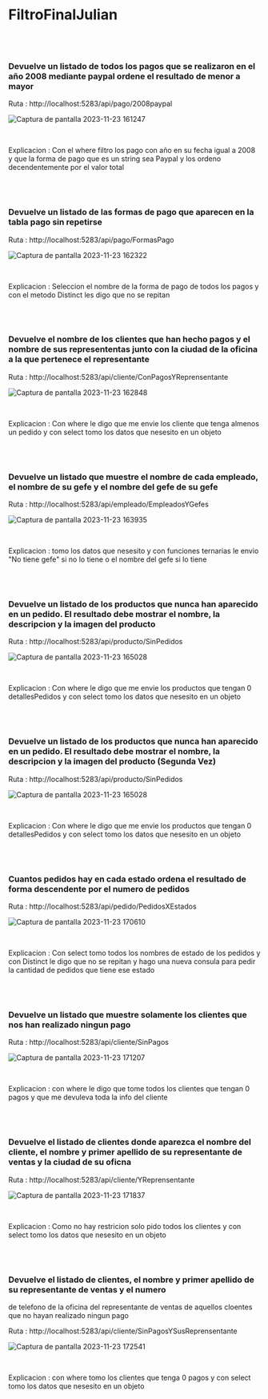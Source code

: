 # FiltroFinalJulian

<br><br>

###  Devuelve un listado de todos los pagos que se realizaron en el año 2008 mediante paypal ordene el resultado de menor a mayor

Ruta : http://localhost:5283/api/pago/2008paypal

![Captura de pantalla 2023-11-23 161247](https://github.com/julianlpz69/FiltroFinalJulian/assets/131847060/14dbb76d-9164-4c6e-a67e-47825291f6b3)

<br>

Explicacion : Con el where filtro los pago con año en su fecha igual a 2008 y que la forma de pago que es un string sea Paypal y los ordeno decendentemente por el valor total

<br><br>

###  Devuelve un listado de las formas de pago que aparecen en la tabla pago sin repetirse

Ruta : http://localhost:5283/api/pago/FormasPago

![Captura de pantalla 2023-11-23 162322](https://github.com/julianlpz69/FiltroFinalJulian/assets/131847060/ea7309ce-30c0-4c61-ac1f-4911f4041fd9)

<br>

Explicacion : Seleccion el nombre de la forma de pago de todos los pagos y con el metodo Distinct les digo que no se repitan 

<br><br>

###  Devuelve el nombre de los clientes que han hecho pagos y el nombre de sus represententas junto con la ciudad de la oficina a la que pertenece el representante

Ruta : http://localhost:5283/api/cliente/ConPagosYReprensentante

![Captura de pantalla 2023-11-23 162848](https://github.com/julianlpz69/FiltroFinalJulian/assets/131847060/db2a3c02-304b-4275-adb7-3e8adb3b17c7)

<br>

Explicacion : Con where le digo que me envie los cliente que tenga almenos un pedido y con select tomo los datos que nesesito en un objeto 

<br><br>

### Devuelve un listado que muestre el nombre de cada empleado, el nombre de su gefe y el nombre del gefe de su gefe

Ruta : http://localhost:5283/api/empleado/EmpleadosYGefes

![Captura de pantalla 2023-11-23 163935](https://github.com/julianlpz69/FiltroFinalJulian/assets/131847060/69ba538c-47dc-4d57-a94f-f80b5bc6d969)

<br>

Explicacion : tomo los datos que nesesito y con funciones ternarias le envio "No tiene gefe" si no lo tiene o el nombre del gefe si lo tiene 

<br><br>

###  Devuelve un listado de los productos que nunca han aparecido en un pedido. El resultado debe mostrar el nombre, la descripcion y la imagen del producto

Ruta : http://localhost:5283/api/producto/SinPedidos

![Captura de pantalla 2023-11-23 165028](https://github.com/julianlpz69/FiltroFinalJulian/assets/131847060/f665c95a-403c-4571-b1c7-9263984723fc)

<br>

Explicacion : Con where le digo que me envie los productos que tengan 0 detallesPedidos y con select tomo los datos que nesesito en un objeto  

<br><br>

###  Devuelve un listado de los productos que nunca han aparecido en un pedido. El resultado debe mostrar el nombre, la descripcion y la imagen del producto (Segunda Vez)

Ruta : http://localhost:5283/api/producto/SinPedidos

![Captura de pantalla 2023-11-23 165028](https://github.com/julianlpz69/FiltroFinalJulian/assets/131847060/f665c95a-403c-4571-b1c7-9263984723fc)

<br>

Explicacion : Con where le digo que me envie los productos que tengan 0 detallesPedidos y con select tomo los datos que nesesito en un objeto  



<br><br>

### Cuantos pedidos hay en cada estado ordena el resultado de forma descendente por el numero de pedidos

Ruta : http://localhost:5283/api/pedido/PedidosXEstados

![Captura de pantalla 2023-11-23 170610](https://github.com/julianlpz69/FiltroFinalJulian/assets/131847060/4483f37f-e9ba-4f18-b1f9-cc339053469f)

<br>

Explicacion : Con select tomo todos los nombres de estado de los pedidos y con Distinct le digo que no se repitan y hago una nueva consula para pedir la cantidad de pedidos que tiene ese estado

<br><br>


###  Devuelve un listado que muestre solamente los clientes que nos han realizado ningun pago


Ruta : http://localhost:5283/api/cliente/SinPagos


![Captura de pantalla 2023-11-23 171207](https://github.com/julianlpz69/FiltroFinalJulian/assets/131847060/d8751669-09ba-41ec-9ed4-b51443d221d2)

<br>

Explicacion : con where le digo que tome todos los clientes que tengan 0 pagos y que me devuleva toda la info del cliente

<br><br>


### Devuelve el listado de clientes donde aparezca el nombre del cliente, el nombre y primer apellido de su representante de ventas y la ciudad de su oficna


Ruta : http://localhost:5283/api/cliente/YReprensentante


![Captura de pantalla 2023-11-23 171837](https://github.com/julianlpz69/FiltroFinalJulian/assets/131847060/14b0a596-c502-41fd-8973-90893825b71e)

<br>

Explicacion : Como no hay restricion solo pido todos los clientes y con select tomo los datos que nesesito en un objeto 

<br><br>

### Devuelve el listado de clientes, el nombre y primer apellido de su representante de ventas y el numero
de telefono de la oficina del representante de ventas de aquellos cloentes que no hayan realizado ningun pago


Ruta : http://localhost:5283/api/cliente/SinPagosYSusReprensentante

![Captura de pantalla 2023-11-23 172541](https://github.com/julianlpz69/FiltroFinalJulian/assets/131847060/f058bec5-e867-42ec-b776-03dc8b9126d5)

<br>

Explicacion : con where tomo los clientes que tenga 0 pagos y con select tomo los datos que nesesito en un objeto 
